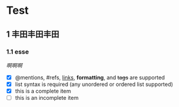 # Test

## 1 丰田丰田丰田

### 1.1 esse

*啊啊啊*

- [x] @mentions, #refs, [links](), **formatting**, and <del>tags</del> are supported
- [x] list syntax is required (any unordered or ordered list supported)
- [x] this is a complete item
- [ ] this is an incomplete item
